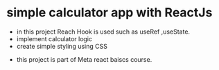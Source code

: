 # simple calculator app with ReactJs
- in this project Reach Hook is used such as useRef ,useState.
- implement calculator logic
- create simple styling using CSS
* this project is part of Meta react baiscs course. 